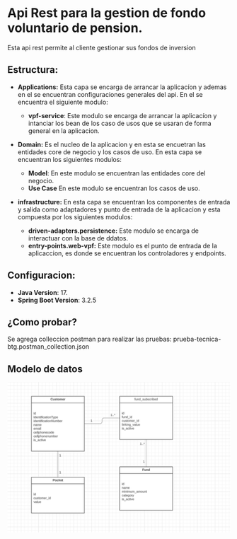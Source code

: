 
# Api Rest para la gestion de fondo voluntario de pension.

Esta api rest permite al cliente gestionar sus fondos de inversion


## Estructura:
* **Applications:** Esta capa se encarga de arrancar la aplicacíon y ademas en el se encuentran configuraciones generales del api. En el se encuentra el siguiente modulo:
  * **vpf-service**: Este modulo se encarga de arrancar la aplicacíon y intanciar los bean de los caso de usos que se usaran de forma general en la aplicacion.

* **Domain:** Es el nucleo de la aplicacion y en esta se encuetran las entidades core de negocio y los casos de uso. En esta capa se encuentran los siguientes modulos:
    * **Model**: En este modulo se encuentran las entidades core del negocio.
    * **Use Case** En este modulo se encuentran los casos de uso.

* **infrastructure:** En esta capa se encuentran los componentes de entrada y salida como adaptadores y punto de entrada de la aplicacion y esta compuesta por los siguientes modulos:
    * **driven-adapters.persistence:** Este modulo se encarga de interactuar con la base de ddatos.
    * **entry-points.web-vpf:** Este modulo es el punto de entrada de la aplicaccion, es donde se encuentran los controladores y endpoints. 


## Configuracion: 

* **Java Version**: 17.
* **Spring Boot Version**:  3.2.5

## ¿Como probar?
Se agrega colleccion postman para realizar las pruebas: prueba-tecnica-btg.postman_collection.json

## Modelo de datos
![alt text](bd-diseng.png)